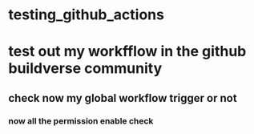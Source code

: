 # testing_github_actions

#  test out my workfflow in the github buildverse community


## check now my global workflow trigger or not


### now all the permission enable check 